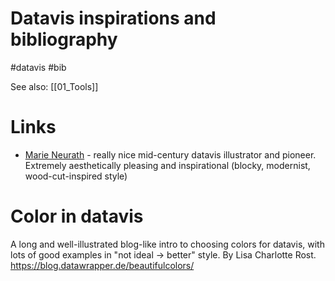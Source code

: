 # Datavis inspirations and bibliography

#datavis #bib

See also: [[01_Tools]]

# Links

* [Marie Neurath](https://medium.com/nightingale/the-missing-legacy-of-marie-neurath-f9800733d1fc) - really nice mid-century datavis illustrator and pioneer. Extremely aesthetically pleasing and inspirational (blocky, modernist, wood-cut-inspired style)

# Color in datavis

A long and well-illustrated blog-like intro to choosing colors for datavis, with lots of good examples in "not ideal → better" style. By Lisa Charlotte Rost.
https://blog.datawrapper.de/beautifulcolors/
